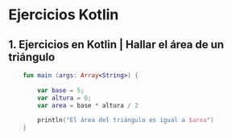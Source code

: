 # Ejercicios Kotlin
## 1. Ejercicios en Kotlin | Hallar el área de un triángulo
```kotlin
    fun main (args: Array<String>) {
    
        var base = 5;
        var altura = 6;
        var area = base * altura / 2
    
        println("El área del triángulo es igual a $area")
    }

 ```
